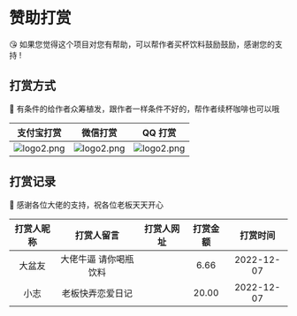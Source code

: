 # 赞助打赏

😘 如果您觉得这个项目对您有帮助，可以帮作者买杯饮料鼓励鼓励，感谢您的支持 !

## 打赏方式

🤔 有条件的给作者众筹植发，跟作者一样条件不好的，帮作者续杯咖啡也可以哦

|                      支付宝打赏                       |                       微信打赏                       |                       QQ 打赏                        |
| :---------------------------------------------------: | :--------------------------------------------------: | :--------------------------------------------------: |
| ![logo2.png](https://uni-halo.925i.cn/qrcode/zfb.png) | ![logo2.png](https://uni-halo.925i.cn/qrcode/wx.png) | ![logo2.png](https://uni-halo.925i.cn/qrcode/qq.png) |

## 打赏记录

🥳 感谢各位大佬的支持，祝各位老板天天开心

| 打赏人昵称 |      打赏人留言       | 打赏人网址 | 打赏金额 |  打赏时间  |
| :--------: | :-------------------: | :--------: | :------: | :--------: |
|   大盆友   | 大佬牛逼 请你喝瓶饮料 |            |   6.66   | 2022-12-07 |
|    小志    |   老板快弄恋爱日记    |            |  20.00   | 2022-12-07 |
